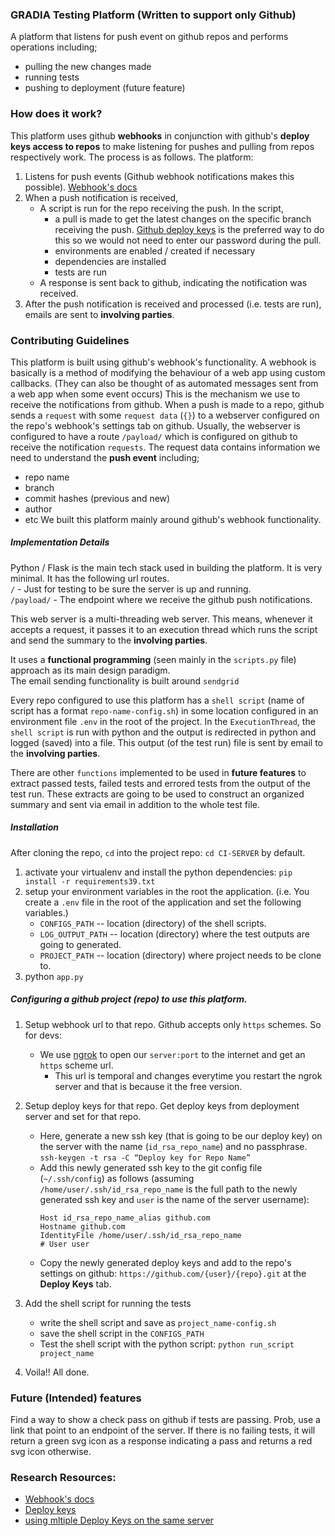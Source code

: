 ### GRADIA Testing Platform (Written to support only Github)
A platform that listens for push event on github repos and performs operations including;  
- pulling the new changes made
- running tests 
- pushing to deployment (future feature)


### How does it work?
This platform uses github **webhooks** in conjunction with github's **deploy keys access to repos** to
make listening for pushes and pulling from repos respectively work.
The process is as follows. The platform:
1. Listens for push events (Github webhook notifications makes this possible). [Webhook's docs](https://docs.github.com/en/developers/webhooks-and-events/webhooks/about-webhooks)
2. When a push notification is received, 
    - A script is run for the repo receiving the push. In the script,
        - a pull is made to get the latest changes on the specific branch receiving the push. [Github deploy keys](https://gist.github.com/zhujunsan/a0becf82ade50ed06115) is the preferred way to do this so we would not need to enter our password during the pull.
        - environments are enabled / created if necessary
        - dependencies are installed
        - tests are run
    - A response is sent back to github, indicating the notification was received.
3. After the push notification is received and processed (i.e. tests are run), emails are sent to **involving parties**.


### Contributing Guidelines
This platform is built using github's webhook's functionality. A webhook is basically is a method of modifying the behaviour of a web app using custom callbacks. (They can also be thought of as automated messages sent from a web app when some event occurs) This is the mechanism we use to receive the notifications from github. When a push is made to a repo, github sends a `request` with some `request data` (`{}`) to a webserver configured on the repo's webhook's settings tab on github. Usually, the webserver is configured to have a route `/payload/` which is configured on github to receive the notification `requests`. The request data contains information we need to understand the **push event** including;
- repo name
- branch
- commit hashes (previous and new)
- author
- etc
We built this platform mainly around github's webhook functionality.


##### Implementation Details
Python / Flask is the main tech stack used in building the platform. It is very minimal. 
It has the following url routes.   
`/`             -  Just for testing to be sure the server is up and running.    
`/payload/`     -  The endpoint where we receive the github push notifications.    

This web server is a multi-threading web server. This means, whenever it accepts a request, it passes it to an execution thread which runs the script and send the summary to the **involving parties**.

It uses a **functional programming** (seen mainly in the `scripts.py` file) approach as its main design paradigm.  
The email sending functionality is built around `sendgrid`  
  
Every repo configured to use this platform has a `shell script` (name of script has a format `repo-name-config.sh`) in some location configured in an environment file `.env` in the root of the project.
In the `ExecutionThread`, the `shell script` is run with python and the output is redirected in python and logged (saved) into 
a file. This output (of the test run) file is sent by email to the **involving parties**.

There are other `functions` implemented to be used in **future features** to extract passed tests, failed tests and errored tests from the output of the test run. These extracts are going to be used to construct an organized summary and sent via email in addition to the whole test file.


##### Installation
After cloning the repo, `cd` into the project repo: `cd CI-SERVER` by default.
1. activate your virtualenv and install the python dependencies: `pip install -r requirements39.txt`
2. setup your environment variables in the root the application. (i.e. You create a `.env` file in the root of the application and set the following variables.)
    - `CONFIGS_PATH` -- location (directory) of the shell scripts.
    - `LOG_OUTPUT_PATH` -- location (directory) where the test outputs are going to generated.
    - `PROJECT_PATH` -- location (directory) where project needs to be clone to.
3. python `app.py`


##### Configuring a github project (repo) to use this platform.
1. Setup webhook url to that repo.
    Github accepts only `https` schemes. So for devs:
    - We use [ngrok](https://ngrok.com/) to open our `server:port` to the internet and get an `https` scheme url.
        - This url is temporal and changes everytime you restart the ngrok server and that is because it the free version.
2. Setup deploy keys for that repo. Get deploy keys from deployment server and set for that repo.
    - Here, generate a new ssh key (that is going to be our deploy key) on the server with the name (`id_rsa_repo_name`) and no passphrase. `ssh-keygen -t rsa -C “Deploy key for Repo Name”`
    - Add this newly generated ssh key to the git config file (`~/.ssh/config`) as follows (assuming `/home/user/.ssh/id_rsa_repo_name` is the full path to the newly generated ssh key and `user` is the name of the server username):
        ```
        Host id_rsa_repo_name_alias github.com
        Hostname github.com
        IdentityFile /home/user/.ssh/id_rsa_repo_name
        # User user
        ```
    - Copy the newly generated deploy keys and add to the repo's settings on github: `https://github.com/{user}/{repo}.git` at the **Deploy Keys** tab.

3. Add the shell script for running the tests
    - write the shell script and save as `project_name-config.sh`
    - save the shell script in the `CONFIGS_PATH`
    - Test the shell script with the python script: `python run_script project_name`
3. Voila!! All done.



### Future (Intended) features
Find a way to show a check pass on github if tests are passing.
Prob, use a link that point to an endpoint of the server. If there
is no failing tests, it will return a green svg icon as a response 
indicating a pass and returns a red svg icon otherwise.


### Research Resources:
- [Webhook's docs](https://docs.github.com/en/developers/webhooks-and-events/webhooks/about-webhooks)
- [Deploy keys](https://gist.github.com/zhujunsan/a0becf82ade50ed06115)
- [using mltiple Deploy Keys on the same server](https://snipe.net/2013/04/11/multiple-github-deploy-keys-single-server/)
